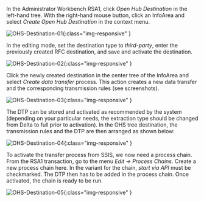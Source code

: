 In the Administrator Workbench RSA1, click *Open Hub Destination* in the left-hand tree. With the right-hand mouse button, click an InfoArea and select *Create Open Hub Destination* in the context menu.

![OHS-Destination-01](/img/content/OHS-Destination-01.png){:class="img-responsive" }

In the editing mode, set the destination type to *third-party*, enter the previously created RFC destination, and save and activate the destination.

![OHS-Destination-02](/img/content/OHS-Destination-02.png){:class="img-responsive" }

Click the newly created destination in the center tree of the InfoArea and select *Create data transfer* process. This action creates a new data transfer and the corresponding transmission rules (see screenshots).

![OHS-Destination-03](/img/content/OHS-Destination-03.png){:class="img-responsive" }


The DTP can be stored and activated as recommended by the system (depending on your particular needs, the extraction type should be changed from Delta to full prior to activation). In the OHS tree destination, the transmission rules and the DTP are then arranged as shown below:

![OHS-Destination-04](/img/content/OHS-Destination-04.png){:class="img-responsive" }


To activate the transfer process from SSIS, we now need a process chain. From the RSA1 transaction, go to the menu *Edit -> Process Chains*. Create a new process chain here. In the variant for the chain, *start via API* must be checkmarked. The DTP then has to be added in the process chain. Once activated, the chain is ready to be run.

![OHS-Destination-05](/img/content/OHS-Destination-05.png){:class="img-responsive" }